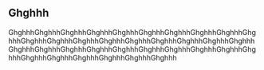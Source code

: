 ## Ghghhh

GhghhhGhghhhGhghhhGhghhhGhghhhGhghhhGhghhhGhghhhGhghhhGhghhhGhghhhGhghhhGhghhhGhghhhGhghhhGhghhhGhghhhGhghhhGhghhhGhghhhGhghhhGhghhhGhghhhGhghhhGhghhhGhghhhGhghhhGhghhhGhghhhGhghhhGhghhhGhghhhGhghhhGhghhhGhghhh